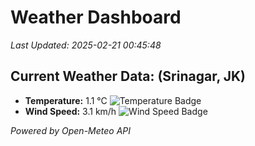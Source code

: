 
# Weather Dashboard

_Last Updated: 2025-02-21 00:45:48_

## Current Weather Data: (Srinagar, JK)
- **Temperature:** 1.1 °C ![Temperature Badge](https://img.shields.io/badge/Temperature-Low%20Temp-blue)
- **Wind Speed:** 3.1 km/h ![Wind Speed Badge](https://img.shields.io/badge/Wind%20Speed-Light%20Wind-blue)

*Powered by Open-Meteo API*

